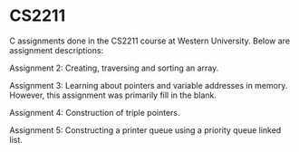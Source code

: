 # CS2211
C assignments done in the CS2211 course at Western University. Below are assignment descriptions:

Assignment 2:
Creating, traversing and sorting an array.

Assignment 3:
Learning about pointers and variable addresses in memory. However, this assignment was primarily fill in the blank.

Assignment 4:
Construction of triple pointers.

Assignment 5:
Constructing a printer queue using a priority queue linked list.
